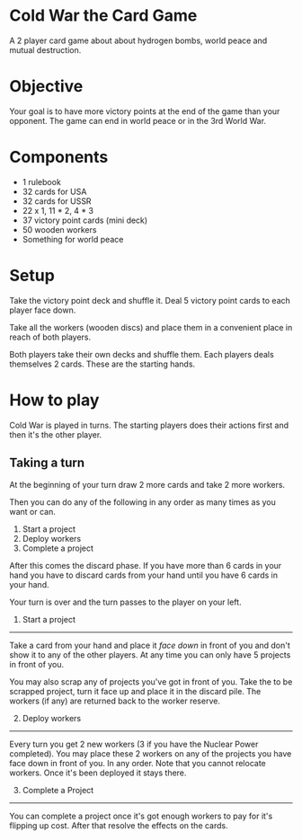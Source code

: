 Cold War the Card Game
======================

A 2 player card game about about hydrogen bombs, world peace and mutual destruction.

Objective
=========

Your goal is to have more victory points at the end of the game than your opponent. The game can end in world peace or in the 3rd World War.


Components
==========

* 1 rulebook
* 32 cards for USA
* 32 cards for USSR
* 22 x 1, 11 * 2, 4 * 3
* 37 victory point cards (mini deck)
* 50 wooden workers  
* Something for world peace


Setup
=====

Take the victory point deck and shuffle it. Deal 5 victory point cards to each player face down. 

Take all the workers (wooden discs) and place them in a convenient place in reach of both players. 

Both players take their own decks and shuffle them. Each players deals themselves 2 cards. These are the starting hands. 

How to play
===========
 
Cold War is played in turns. The starting players does their actions first and then it's the other player. 


Taking a turn
-------------

At the beginning of your turn draw 2 more cards and take 2 more workers.

Then you can do any of the following in any order as many times as you want or can. 

1. Start a project
2. Deploy workers 
3. Complete a project

After this comes the discard phase. If you have more than 6 cards in your hand you have to discard cards from your hand until you have 6 cards in your hand.

Your turn is over and the turn passes to the player on your left.

1. Start a project
------------------

Take a card from your hand and place it _face down_ in front of you and don't show it to any of the other players. At any time you can only have 5 projects in front of you. 

You may also scrap any of projects you've got in front of you. Take the to be scrapped project, turn it face up and place it in the discard pile. The workers (if any) are returned back to the worker reserve. 

2. Deploy workers
-----------------

Every turn you get 2 new workers (3 if you have the Nuclear Power completed). You may place these 2 workers on any of the projects you have face down in front of you. In any order. Note that you cannot relocate workers. Once it's been deployed it stays there.

3. Complete a Project
---------------------

You can complete a project once it's got enough workers to pay for it's flipping up cost. After that resolve the effects on the cards.

